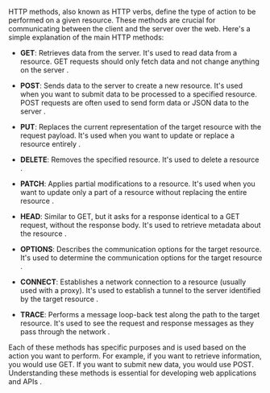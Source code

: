 HTTP methods, also known as HTTP verbs, define the type of action to be performed on a given resource. These methods are crucial for communicating between the client and the server over the web. Here's a simple explanation of the main HTTP methods:

- **GET**: Retrieves data from the server. It's used to read data from a resource. GET requests should only fetch data and not change anything on the server
  .

- **POST**: Sends data to the server to create a new resource. It's used when you want to submit data to be processed to a specified resource. POST requests are often used to send form data or JSON data to the server
  .

- **PUT**: Replaces the current representation of the target resource with the request payload. It's used when you want to update or replace a resource entirely
  .

- **DELETE**: Removes the specified resource. It's used to delete a resource
  .

- **PATCH**: Applies partial modifications to a resource. It's used when you want to update only a part of a resource without replacing the entire resource
  .

- **HEAD**: Similar to GET, but it asks for a response identical to a GET request, without the response body. It's used to retrieve metadata about the resource
  .

- **OPTIONS**: Describes the communication options for the target resource. It's used to determine the communication options for the target resource
  .

- **CONNECT**: Establishes a network connection to a resource (usually used with a proxy). It's used to establish a tunnel to the server identified by the target resource
  .

- **TRACE**: Performs a message loop-back test along the path to the target resource. It's used to see the request and response messages as they pass through the network
  .

Each of these methods has specific purposes and is used based on the action you want to perform. For example, if you want to retrieve information, you would use GET. If you want to submit new data, you would use POST. Understanding these methods is essential for developing web applications and APIs .
